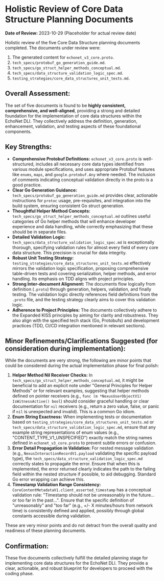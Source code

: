 # Holistic Review of Core Data Structure Planning Documents

**Date of Review:** 2023-10-29 (Placeholder for actual review date)

Holistic review of the five Core Data Structure planning documents completed. The documents under review were:
1.  The generated content for `echonet_v3_core.proto`.
2.  `tech_specs/protobuf_go_generation_guide.md`.
3.  `tech_specs/go_struct_helper_methods_conceptual.md`.
4.  `tech_specs/data_structure_validation_logic_spec.md`.
5.  `testing_strategies/core_data_structures_unit_tests.md`.

## Overall Assessment:

The set of five documents is found to be **highly consistent, comprehensive, and well-aligned**, providing a strong and detailed foundation for the implementation of core data structures within the EchoNet DLI. They collectively address the definition, generation, enhancement, validation, and testing aspects of these foundational components.

## Key Strengths:

*   **Comprehensive Protobuf Definitions:** `echonet_v3_core.proto` is well-structured, includes all necessary core data types identified from various module specifications, and uses appropriate Protobuf features like `enums`, `maps`, and `google.protobuf.Any` where needed. The inclusion of comments indicating conceptual validation directly in the proto is a good practice.
*   **Clear Go Generation Guidance:** `tech_specs/protobuf_go_generation_guide.md` provides clear, actionable instructions for `protoc` usage, pre-requisites, and integration into the build system, ensuring consistent Go struct generation.
*   **Thoughtful Helper Method Concepts:** `tech_specs/go_struct_helper_methods_conceptual.md` outlines useful categories of Go helper methods that will enhance developer experience and data handling, while correctly emphasizing that these should be in separate files.
*   **Detailed Validation Logic:** `tech_specs/data_structure_validation_logic_spec.md` is exceptionally thorough, specifying validation rules for almost every field of every core data structure. This precision is crucial for data integrity.
*   **Robust Unit Testing Strategy:** `testing_strategies/core_data_structures_unit_tests.md` effectively mirrors the validation logic specification, proposing comprehensive table-driven tests and covering serialization, helper methods, and error handling. Its emphasis on TDD aligns with project principles.
*   **Strong Inter-document Alignment:** The documents flow logically from definition (`.proto`) through generation, helpers, validation, and finally testing. The validation logic directly references field definitions from the `.proto` file, and the testing strategy clearly aims to cover this validation logic.
*   **Adherence to Project Principles:** The documents collectively adhere to the Expanded KISS principles by aiming for clarity and robustness. They also align with the specified tech stack (Go, Protobufs) and development practices (TDD, CI/CD integration mentioned in relevant sections).

## Minor Refinements/Clarifications Suggested (for consideration during implementation):

While the documents are very strong, the following are minor points that could be considered during the actual implementation phase for final polish:

1.  **Helper Method Nil Receiver Checks:** In `tech_specs/go_struct_helper_methods_conceptual.md`, it might be beneficial to add an explicit note under "General Principles for Helper Methods" or for relevant examples, suggesting that helper methods defined on pointer receivers (e.g., `func (m *NexusUserObjectV1) IsWitnessActive() bool`) should consider graceful handling or clear documentation for `nil` receivers (e.g., return a zero value, false, or panic if `nil` is unexpected and invalid). This is a common Go idiom.
2.  **Enum String Exactness:** When implementing tests or documentation based on `testing_strategies/core_data_structures_unit_tests.md` or `tech_specs/data_structure_validation_logic_spec.md`, ensure that any example string representations of enum values (e.g., "CONTENT_TYPE_V1_UNSPECIFIED") exactly match the string names defined in `echonet_v3_core.proto` to prevent subtle errors or confusion.
3.  **Error Detail Propagation in Validation:** For nested message validation (e.g., `NexusInteractionRecordV1.payload` validating the specific payload type), the `tech_specs/data_structure_validation_logic_spec.md` correctly states to propagate the error. Ensure that when this is implemented, the error returned clearly indicates the path to the failing field within the nested structure if possible, to aid debugging. Standard Go error wrapping can achieve this.
4.  **Timestamp Validation Range Consistency:** `CoreContentMetadataV1.client_asserted_timestamp` has a conceptual validation rule: "Timestamp should not be unreasonably in the future... or too far in the past...". Ensure that the specific definition of "unreasonably" and "too far" (e.g., +/- X minutes/hours from network time) is consistently defined and applied, possibly through global constants accessible during validation.

These are very minor points and do not detract from the overall quality and readiness of these planning documents.

## Confirmation:

These five documents collectively fulfill the detailed planning stage for implementing core data structures for the EchoNet DLI. They provide a clear, actionable, and robust blueprint for developers to proceed with the coding phase.
